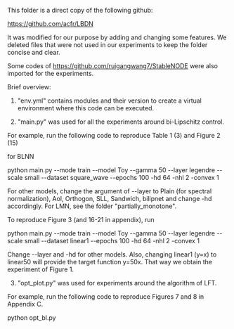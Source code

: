 This folder is a direct copy of the following github:

https://github.com/acfr/LBDN

It was modified for our purpose by adding and changing some features. We deleted files that were not used in our experiments to keep the folder concise and clear.

Some codes of https://github.com/ruigangwang7/StableNODE were also imported for the experiments.

Brief overview:

1. "env.yml" contains modules and their version to create a virtual environment where this code can be executed.

2. "main.py" was used for all the experiments around bi-Lipschitz control.

For example, run the following code to reproduce Table 1 (3) and Figure 2 (15)

for BLNN

  python main.py --mode train --model Toy --gamma 50 --layer legendre --scale small --dataset square_wave --epochs 100 -hd 64 -nhl 2 -convex 1

For other models, change the argument of --layer to Plain (for spectral normalization), Aol, Orthogon, SLL, Sandwich, bilipnet and change -hd accordingly. For LMN, see the folder  "partially_monotone".


To reproduce Figure 3 (and 16-21 in appendix), run

  python main.py --mode train --model Toy --gamma 50 --layer legendre --scale small --dataset linear1 --epochs 100 -hd 64 -nhl 2 -convex 1

Change --layer and -hd for other models. Also, changing linear1 (y=x) to linear50 will provide the target function y=50x. That way we obtain the experiment of Figure 1.

3. "opt_plot.py" was used for experiments around the algorithm of LFT.

For example, run the following code to reproduce Figures 7 and 8 in Appendix C.

  python opt_bl.py

